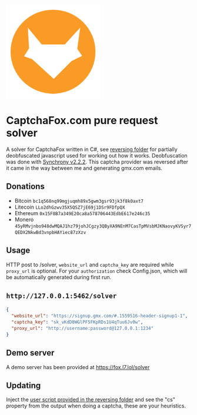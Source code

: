 ![logo](https://github.com/1xKvSUbAg1xJx9KutZW1lzrdGImI3CaW/CaptchaFox-Solver/blob/master/logo.png?raw=true)

# CaptchaFox.com pure request solver
A solver for CaptchaFox written in C#, see [reversing folder](Reversing/) for partially deobfuscated javascript used for working out how it works. Deobfuscation was done with [Synchrony v2.2.2](https://deobfuscate.relative.im/). This captcha provider was reversed after it came in the way between me and generating gmx.com emails.

## Donations
* Bitcoin `bc1q568nq99mgjuqmh89x5gwm3gsr93jk3f8k0axt7`
* Litecoin `LLo2dhGzwv35X5QSZ7jE69j1DSr9FDfpQX`
* Ethereum `0x15F8B7a349E20ca8a578706443EdbE617e246c35`
* Monero  `45yRMvjnbo948dwMQAJ1hz79johJCgzy3QByXA9NEnM7CasTpMVsbMJKNaovyKVSyr7QEDX2NkwBd3vnpbHAYiec87zXzv`

## Usage
HTTP post to /solver, `website_url` and `captcha_key` are required while `proxy_url` is optional. For your `authorization` check Config.json, which will be automatically generated during first run.
## `http://127.0.0.1:5462/solver`
```json
{
  "website_url": "https://signup.gmx.com/#.1559516-header-signup1-1",
  "captcha_key": "sk_vKdD8WGlPF5FKpRDs1U4qTuu6Jv0w",
  "proxy_url": "http://username:password@127.0.0.1:1234"
}
```

## Demo server
A demo server has been provided at https://fox.l7.lol/solver

## Updating
Inject the [user script provided in the reversing folder](Reversing/_userscript_interceptor.js) and see the "cs" property from the output when doing a captcha, these are your heuristics.